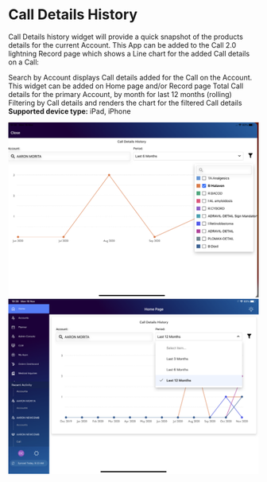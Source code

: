 # Call Details History

Call Details history widget will provide a quick snapshot of the products details for the current Account. This App can be added to the Call 2.0 lightning Record page which shows a Line chart for the added Call details on a Call:

Search by Account displays Call details added for the Call on the Account. This widget can be added on Home page and/or Record page
Total Call details for the primary Account, by month for last 12 months (rolling)
Filtering by Call details and renders the chart for the filtered Call details <br />
**Supported device type:** iPad, iPhone

![cdh1](CallDetailsHistory/react/src/image/cdh1.png)
![cdh2](CallDetailsHistory/react/src/image/cdh2.png)

